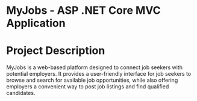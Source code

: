 # MyJobs - ASP .NET Core MVC Application
# Project Description
 MyJobs is a web-based platform designed to connect job seekers with potential employers. It provides a user-friendly interface for job seekers to browse and search for available job opportunities, while also offering employers a convenient way to post job listings and find qualified candidates. 
